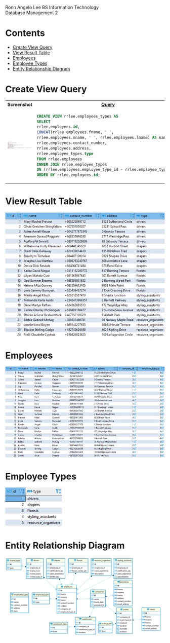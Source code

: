 Ronn Angelo Lee 
BS Information Technology  
Database Management 2  
  
# Contents
- [Create View Query](#create-view-query)
- [View Result Table](#view-result-table)
- [Employees](#employees)
- [Employee Types](#employee_types)
- [Entity Relationship Diagram](#er-diagram)
  
<h1 id="create-view-query">Create View Query</h1>
<table>
    <tr width="100%">
        <th width="50%">Screenshot</th>
        <th width="50%"><a href="view.sql" target="_blank">Query</a></th>
    </tr>
    <tr idth="100%">
        <td width="50%"><img src="screenshots/create-view-query.png" alt="Create View CLI Screenshot" /></td>
        <td width="50%">

~~~sql
CREATE VIEW rrlee.employees_types AS
SELECT
rrlee.employees.id,
CONCAT(rrlee.employees.fname, ' ',
rrlee.employees.mname, ' ', rrlee.employees.lname) AS name,
rrlee.employees.contact_number,
rrlee.employees.address,
rrlee.employee_types.type
FROM rrlee.employees
INNER JOIN rrlee.employee_types
ON (rrlee.employees.employee_type_id = rrlee.employee_types.id)
ORDER BY rrlee.employees.id;
~~~

</table>

<h1 id="view-result-table">View Result Table</h1>
<img src="screenshots/view-table.png" alt="View Result Table" />

<h1 id="employees">Employees</h1>
<img src="screenshots/employees-table.png" alt="Employees Table" />

<h1 id="employee_types">Employee Types</h1>
<img src="screenshots/employee-types-table.png" alt="Employee Types Table" />

<h1 id="er-diagram">Entity Relationship Diagram</h1>
<img src="screenshots/er-diagram.png" alt="ER Diagram" />
